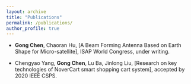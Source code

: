 ```yaml
---
layout: archive
title: "Publications"
permalink: /publications/
author_profile: true
---
```

* **Gong Chen**, Chaoran Hu, [A Beam Forming Antenna Based on Earth Shape for Micro-satellite], ISAP World Congress, under writing.

* Chengyao Yang, **Gong Chen**, Lu Ba, Jinlong Liu, [Research on key technologies of NoverCart smart shopping cart system], accepted by 2020 IEEE CSPS.
